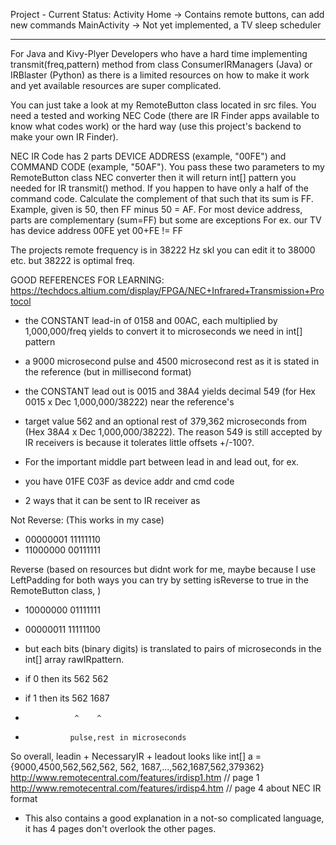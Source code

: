 Project - Current Status:
Activity Home -> Contains remote buttons, can add new commands
MainActivity -> Not yet implemented, a TV sleep scheduler

----------------------------------------------------------------
For Java and Kivy-Plyer Developers who have a hard time implementing 
transmit(freq,pattern) method from class ConsumerIRManagers (Java) 
or IRBlaster (Python) as there is a limited resources on how to make 
it work and yet available resources are super complicated.

You can just take a look at my RemoteButton class located in src files.
You need a tested and working NEC Code (there are IR Finder apps available to
know what codes work) or the hard way (use this project's backend to make your 
own IR Finder).

NEC IR Code has 2 parts DEVICE ADDRESS (example, "00FE") and COMMAND CODE (example, "50AF").
You pass these two parameters to my RemoteButton class NEC converter then it will
return int[] pattern you needed for IR transmit() method.
If you happen to have only a half of the command code. 
Calculate the complement of that such that its sum is FF.
Example, given is 50, then FF minus 50 = AF.
For most device address, parts are complementary (sum=FF) but some are exceptions
For ex. our TV has device address 00FE yet 00+FE != FF

The projects remote frequency is in 38222 Hz skl you can edit it to 38000 etc. but 38222 is optimal freq.

GOOD REFERENCES FOR LEARNING:
https://techdocs.altium.com/display/FPGA/NEC+Infrared+Transmission+Protocol
- the CONSTANT lead-in of 0158 and 00AC, each multiplied by 1,000,000/freq yields to convert it to microseconds we need in int[] pattern
- a 9000 microsecond pulse and 4500 microsecond rest as it is stated in the reference (but in millisecond format)
- the CONSTANT lead out is 0015 and 38A4 yields decimal 549 (for Hex 0015 x Dec 1,000,000/38222) near the reference's
- target value 562 and an optional rest of 379,362 microseconds from (Hex 38A4 x Dec 1,000,000/38222). The reason 549 is still accepted by 
  IR receivers is because it tolerates little offsets +/-100?.
- For the important middle part between lead in and lead out, for ex.
- you have 01FE C03F as device addr and cmd code

- 2 ways that it can be sent to IR receiver as 

Not Reverse: (This works in my case)
- 00000001 11111110
- 11000000 00111111

Reverse (based on resources but didnt work for me, maybe because I use LeftPadding for both ways
you can try by setting isReverse to true in the RemoteButton class, )
- 10000000 01111111  
- 00000011 11111100 


- but each bits (binary digits) is translated to pairs of microseconds in the int[] array rawIRpattern.
- if 0 then its 562 562
- if 1 then its 562 1687
-                ^    ^
-               pulse,rest in microseconds

So overall, leadin + NecessaryIR + leadout looks like int[] a = {9000,4500,562,562,562, 562, 1687,...,562,1687,562,379362}
http://www.remotecentral.com/features/irdisp1.htm // page 1
http://www.remotecentral.com/features/irdisp4.htm // page 4 about NEC IR format
- This also contains a good explanation in a not-so complicated language, it has 4 pages don't overlook the other pages. 


